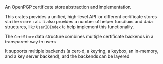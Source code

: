 An OpenPGP certificate store abstraction and implementation.

This crates provides a unified, high-level API for different
certificate stores via the `Store` trait.  It also provides a number
of helper functions and data structures, like `UserIDIndex` to help
implement this functionality.

The `CertStore` data structure combines multiple certificate backends in
a transparent way to users.

It supports multiple backends (a cert-d, a keyring, a keybox, an
in-memory, and a key server backend), and the backends can be layered.
